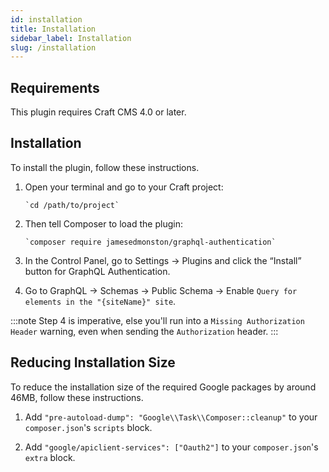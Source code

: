 ```yaml
---
id: installation
title: Installation
sidebar_label: Installation
slug: /installation
---
```


## Requirements

This plugin requires Craft CMS 4.0 or later.

## Installation

To install the plugin, follow these instructions.

1.  Open your terminal and go to your Craft project:

        `cd /path/to/project`

2.  Then tell Composer to load the plugin:

        `composer require jamesedmonston/graphql-authentication`

3.  In the Control Panel, go to Settings → Plugins and click the “Install” button for GraphQL Authentication.

4.  Go to GraphQL -> Schemas -> Public Schema -> Enable `Query for elements in the "{siteName}" site`.

:::note
Step 4 is imperative, else you'll run into a `Missing Authorization Header` warning, even when sending the `Authorization` header.
:::

## Reducing Installation Size

To reduce the installation size of the required Google packages by around 46MB, follow these instructions.

1.  Add `"pre-autoload-dump": "Google\\Task\\Composer::cleanup"` to your `composer.json`'s `scripts` block.

2.  Add `"google/apiclient-services": ["Oauth2"]` to your `composer.json`'s `extra` block.
